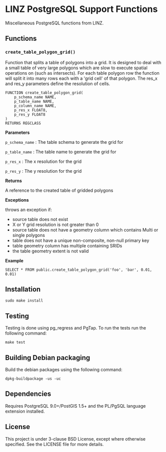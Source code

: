 LINZ PostgreSQL Support Functions
========================

Miscellaneous PostgreSQL functions from LINZ. 

Functions
---------

### `create_table_polygon_grid()` ###

Function that splits a table of polygons into a grid. It is designed to deal with
a small table of very large polygons which are slow to execute spatial operations
on (such as intersects). For each table polygon row the function will split it
into many rows each with a 'grid cell' of that polygon. The res_x and res_y
parameters define the resolution of cells.

	FUNCTION create_table_polygon_grid(
		p_schema_name NAME,
		p_table_name NAME,
		p_column_name NAME,
		p_res_x FLOAT8,
		p_res_y FLOAT8
	)
	RETURNS REGCLASS

**Parameters**

`p_schema_name`
: The table schema to generate the grid for

`p_table_name`
: The table name to generate the grid for

`p_res_x`
: The x resolution for the grid

`p_res_y`
: The y resolution for the grid

**Returns**

A reference to the created table of gridded polygons

**Exceptions**

throws an exception if:

- source table does not exist
- X or Y grid resolution is not greater than 0
- source table does not have a geometry column which contains Multi or single polygons
- table does not have a unique non-composite, non-null primary key
- table geometry column has multiple containing SRIDs
- the table geometry extent is not valid


**Example**

    SELECT * FROM public.create_table_polygon_grid('foo', 'bar', 0.01, 0.01)

Installation
------------

    sudo make install

Testing
-------

Testing is done using pg_regress and PgTap. To run the tests run the following command:

	make test

Building Debian packaging
--------------------------

Build the debian packages using the following command:

    dpkg-buildpackage -us -uc


Dependencies
------------

Requires PostgreSQL 9.0+/PostGIS 1.5+ and the PL/PgSQL language extension installed.

License
---------------------
This project is under 3-clause BSD License, except where otherwise specified.
See the LICENSE file for more details.

